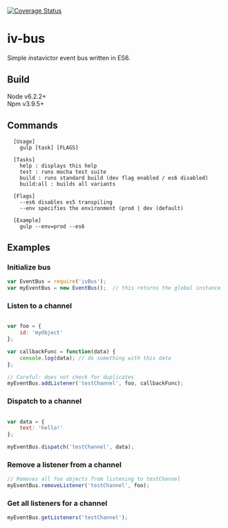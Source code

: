 [![Coverage Status](https://coveralls.io/repos/github/instavictor/iv-bus/badge.svg?branch=master)](https://coveralls.io/github/instavictor/iv-bus?branch=master)

# iv-bus

Simple *i*nsta*v*ictor event bus written in ES6.

## Build

Node v6.2.2+  
Npm v3.9.5+

## Commands
```
  [Usage] 
    gulp [task] [FLAGS]

  [Tasks] 
    help : displays this help
    test : runs mocha test suite
    build : runs standard build (dev flag enabled / es6 disabled)
    build:all : builds all variants

  [Flags]
    --es6 disables es5 transpiling
    --env specifies the environment (prod | dev (default) 

  [Example]
    gulp --env=prod --es6
```

## Examples

### Initialize bus

```javascript
var EventBus = require('ivBus');
var myEventBus = new EventBus();  // this returns the global instance
```

### Listen to a channel
```javascript

var foo = {
	id: 'myObject'	
};

var callbackFunc = function(data) {
	console.log(data); // do something with this data
};

// Careful: does not check for duplicates
myEventBus.addListener('testChannel', foo, callbackFunc);
```

### Dispatch to a channel
```javascript

var data = {
	text: 'hello!'
};

myEventBus.dispatch('testChannel', data);
```

### Remove a listener from a channel
```javascript
// Removes all foo objects from listening to testChannel
myEventBus.removeListener('testChannel', foo);
```

### Get all listeners for a channel
```javascript
myEventBus.getListeners('testChannel');
```
